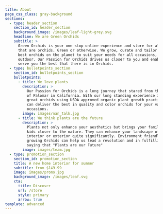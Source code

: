 ```yaml
---
title: About
page_css_class: gray-background
sections:
  - type: header_section
    section_id: header_section
    background_image: /images/leaf-light-grey.svg
    headline: We are Green Orchids
    subtitle: >
      Green Orchids is your one stop online experience and store for all plants
      that are orchids. Green or otherwise. We grow, curate and tailor make the
      best orchids on the planet to suit your needs for all occasions, indoor or
      outdoor. Our Passion for Orchids drives us closer to you and enables us to
      serve you the best that there is in Orchids. 
  - type: bulletpoints_section
    section_id: bulletpoints_section
    bulletpoints:
      - title: We love plants
        description: >
          Our Passion for Orchids is a long journey that stared from the hills
          of Palomar in California. With our long standing experience in growing
          great orchids using USDA approved organic plant growth practices, we
          can deliver the best in quality and color orchids for your various
          occasions.
        image: images/nan_talk.jpg
      - title: We think plants are the future
        description: >
          Plants not only enhance your aesthetics but brings your family and
          kids closer to the nature. They can enhance your landscape of you
          interior or exterior quite significantly. Environment friendly ways of
          growing Orchids can help us lead a revolution and in fulfilling the
          saying that "Plants are our Future"
        image: images/team.jpg
  - type: promotion_section
    section_id: promotion_section
    title: A new home interior for summer
    subtitle: from $149.99
    image: images/promo.jpg
    background_image: /images/leaf.svg
    cta:
      title: Discover
      url: /store
      style: primary
      arrow: true
template: advanced
---
```

